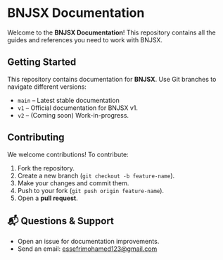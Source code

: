 # BNJSX Documentation

Welcome to the **BNJSX Documentation**! This repository contains all the guides and references you need to work with BNJSX.

## Getting Started

This repository contains documentation for **BNJSX**. Use Git branches to navigate different versions:

- `main` – Latest stable documentation
- `v1` – Official documentation for BNJSX v1.
- `v2` – (Coming soon) Work-in-progress.

## Contributing

We welcome contributions! To contribute:

1. Fork the repository.
2. Create a new branch (`git checkout -b feature-name`).
3. Make your changes and commit them.
4. Push to your fork (`git push origin feature-name`).
5. Open a **pull request**.

## 📬 Questions & Support

- Open an issue for documentation improvements.
- Send an email: essefrimohamed123@gmail.com

